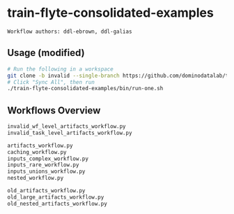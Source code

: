 # train-flyte-consolidated-examples

`Workflow authors: ddl-ebrown, ddl-galias`

## Usage (modified)

```bash
# Run the following in a workspace
git clone -b invalid --single-branch https://github.com/dominodatalab/train-flyte-consolidated-examples.git
# Click "Sync All", then run
./train-flyte-consolidated-examples/bin/run-one.sh
```

## Workflows Overview

```bash
invalid_wf_level_artifacts_workflow.py
invalid_task_level_artifacts_workflow.py

artifacts_workflow.py
caching_workflow.py
inputs_complex_workflow.py
inputs_rare_workflow.py
inputs_unions_workflow.py
nested_workflow.py

old_artifacts_workflow.py
old_large_artifacts_workflow.py
old_nested_artifacts_workflow.py
```
